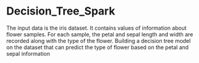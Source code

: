 # Decision_Tree_Spark
The input data is the iris dataset. It contains values of information about flower samples. For each sample, the petal and sepal length and width are recorded along with the type of the flower. Building a decision tree model on the dataset that can predict the type of flower based on the petal and sepal information
